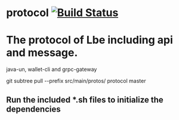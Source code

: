 # protocol [![Build Status](https://travis-ci.org/unprotocol/protocol.svg?branch=master)](https://travis-ci.org/unprotocol/protocol)


# The protocol of Lbe including api and message.

java-un, wallet-cli and grpc-gateway

git subtree pull --prefix src/main/protos/ protocol master

## Run the included *.sh files to initialize the dependencies

